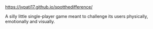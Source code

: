 https://jvpati17.github.io/spotthedifference/

A silly little single-player game meant to challenge its users physically, emotionally and visually.